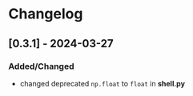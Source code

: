 # Changelog

## [0.3.1] - 2024-03-27

### Added/Changed

* changed deprecated `np.float` to `float` in **shell.py**
